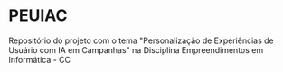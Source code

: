 # PEUIAC
Repositório do projeto com o tema "Personalização de Experiências de Usuário com IA em Campanhas" na Disciplina Empreendimentos em Informática - CC
